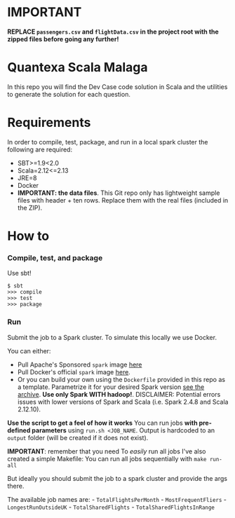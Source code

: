 # IMPORTANT
**REPLACE `passengers.csv` and `flightData.csv` in the project root with the zipped files before going any further!**

# Quantexa Scala Malaga
In this repo you will find the Dev Case code solution in Scala and the utilities to generate the solution for each question.

# Requirements
In order to compile, test, package, and run in a local spark cluster the following are required:
- SBT>=1.9<2.0
- Scala=2.12<=2.13
- JRE=8
- Docker
- **IMPORTANT: the data files**. This Git repo only has lightweight sample files with header + ten rows. Replace them with the real files (included in the ZIP).

# How to
### Compile, test, and package
Use sbt!
```
$ sbt
>>> compile
>>> test
>>> package
```

### Run
Submit the job to a Spark cluster. To simulate this locally we use Docker.

You can either:
- Pull Apache's Sponsored `spark` image [here](https://hub.docker.com/r/apache/spark)
- Pull Docker's official `spark` image [here](https://hub.docker.com/_/spark).
- Or you can build your own using the `Dockerfile` provided in this repo as a template. Parametrize it for your desired Spark version [see the archive](https://archive.apache.org/dist/spark/). **Use only Spark WITH hadoop!**.
    DISCLAIMER: Potential errors issues with lower versions of Spark and Scala (i.e. Spark 2.4.8 and Scala 2.12.10).

**Use the script to get a feel of how it works**
You can run jobs **with pre-defined parameters** using `run.sh <JOB_NAME`. Output is hardcoded to an `output` folder (will be created if it does not exist).

**IMPORTANT**: remember that you need
To *easily* run all jobs I've also created a simple Makefile:
You can run all jobs sequentially with `make run-all`

But ideally you should submit the job to a spark cluster and provide the args there.

The available job names are:
    - `TotalFlightsPerMonth`
    - `MostFrequentFliers`
    - `LongestRunOutsideUK`
    - `TotalSharedFlights`
    - `TotalSharedFlightsInRange`
